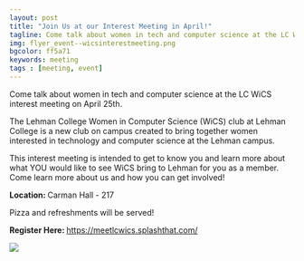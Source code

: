 ```yaml
---
layout: post
title: "Join Us at our Interest Meeting in April!"
tagline: Come talk about women in tech and computer science at the LC WiCS interest meeting on April 25th.
img: flyer_event--wicsinterestmeeting.png
bgcolor: ff5a71
keywords: meeting
tags : [meeting, event]
---
```


Come talk about women in tech and computer science at the LC WiCS interest meeting on April 25th.
<!--more-->

The Lehman College Women in Computer Science (WiCS) club at Lehman College is a new club on campus created to bring together women interested in technology and computer science at the Lehman campus.

This interest meeting is intended to get to know you and learn more about what YOU would like to see WiCS bring to Lehman for you as a member. Come learn more about us and how you can get involved! 

<strong>Location: </strong> Carman Hall - 217

Pizza and refreshments will be served!

<strong>Register Here: </strong> <a href="https://meetlcwics.splashthat.com/">https://meetlcwics.splashthat.com/</a>

<img src="{{site.url}}/assets/images/flyer_event--wicsinterestmeeting.png">
